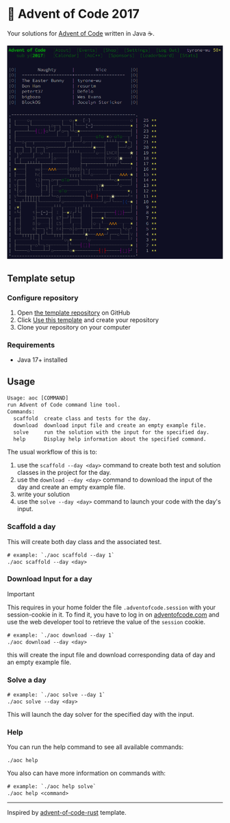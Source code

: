 # 🎄 Advent of Code 2017

Your solutions for [Advent of Code](https://adventofcode.com/) written in Java ☕.

![Printer](./printer.png)

## Template setup
### Configure repository
1. Open [the template repository](https://github.com/thermoweb/aoc-java-template) on GitHub
2. Click [Use this template](https://github.com/thermoweb/aoc-java-template/generate) and create your repository
3. Clone your repository on your computer

### Requirements
- Java 17+ installed

## Usage

```shell
Usage: aoc [COMMAND]
run Advent of Code command line tool.
Commands:
  scaffold  create class and tests for the day.
  download  download input file and create an empty example file.
  solve     run the solution with the input for the specified day.
  help      Display help information about the specified command.
```

The usual workflow of this is to:
1. use the `scaffold --day <day>` command to create both test and solution classes in the project for the day.
2. use the `download --day <day>` command to download the input of the day and create an empty example file.
3. write your solution
4. use the `solve --day <day>` command to launch your code with the day's input.

### Scaffold a day
This will create both day class and the associated test.
```shell
# example: `./aoc scaffold --day 1`
./aoc scaffold --day <day>
```

### Download Input for a day

> [!IMPORTANT]
> This requires in your home folder the file `.adventofcode.session` with your session-cookie in it.
> To find it, you have to log in on [adventofcode.com](https://adventofcode.com) and use the web developer tool to retrieve the value of the `session` cookie.

```shell
# example: `./aoc download --day 1`
./aoc download --day <day>
```

this will create the input file and download corresponding data of day and an empty example file.

### Solve a day
```shell
# example: `./aoc solve --day 1`
./aoc solve --day <day>
```
This will launch the day solver for the specified day with the input.

### Help
You can run the help command to see all available commands:
```shell
./aoc help
```

You also can have more information on commands with:
```shell
# example: `./aoc help solve`
./aoc help <command>
```

---

Inspired by [advent-of-code-rust](https://github.com/fspoettel/advent-of-code-rust) template.